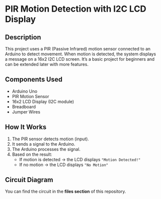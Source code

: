 # PIR Motion Detection with I2C LCD Display 

##  Description  
This project uses a PIR (Passive Infrared) motion sensor connected to an Arduino to detect movement. When motion is detected, the system displays a message on a 16x2 I2C LCD screen. It’s a basic project for beginners and can be extended later with more features.

##  Components Used  
- Arduino Uno
- PIR Motion Sensor 
- 16x2 LCD Display (I2C module)  
- Breadboard
- Jumper Wires

##  How It Works  
1. The PIR sensor detects motion (input).  
2. It sends a signal to the Arduino.  
3. The Arduino processes the signal.  
4. Based on the result:  
   - If motion is detected → the LCD displays `"Motion Detected!"`  
   - If no motion → the LCD displays `"No Motion"`  

##  Circuit Diagram  
You can find the circuit in the **files section** of this repository. 
